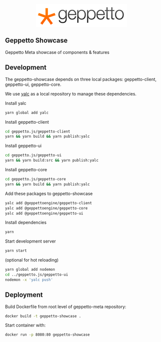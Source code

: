 <p align="center">
  <img src="https://github.com/tarelli/bucket/blob/master/geppetto%20logo.png?raw=true" alt="Geppetto logo"/>
</p>

## Geppetto Showcase

Geppetto Meta showcase of components & features

## Development

The geppetto-showcase depends on three local packages: geppetto-client, geppetto-ui, geppetto-core.

We use [yalc](https://github.com/wclr/yalc) as a local repository to manage these dependencies.

Install yalc
```bash
yarn global add yalc
```

Install geppetto-client

```bash
cd geppetto.js/geppetto-client
yarn && yarn build && yarn publish:yalc
```

Install geppetto-ui

```bash
cd geppetto.js/geppetto-ui
yarn && yarn build:src && yarn publish:yalc
```

Install geppetto-core

```bash
cd geppetto.js/geppetto-core
yarn && yarn build && yarn publish:yalc
```

Add these packages to geppetto-showcase

```bash
yalc add @geppettoengine/geppetto-client
yalc add @geppettoengine/geppetto-core
yalc add @geppettoengine/geppetto-ui
```   

Install dependencies

```bash
yarn
```

Start development server

```bash
yarn start
```

(optional for hot reloading)

```bash
yarn global add nodemon
cd ../geppetto.js/geppetto-ui
nodemon -x 'yalc push'
```

## Deployment

Build Dockerfile from root level of geppetto-meta repository:

```bash
docker build -t geppetto-showcase .
```

Start container with:

````bash
docker run -p 8080:80 geppetto-showcase 
````
